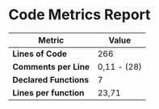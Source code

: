 # Code Metrics Report

| Metric                          | Value       |
|---------------------------------|-------------|
| **Lines of Code**               | 266         |
| **Comments per Line**           | 0,11 - (28) |
| **Declared Functions**          | 7           |
| **Lines per function**          | 23,71       |


